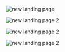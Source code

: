 ![new landing page](/savibook/new-landing1.jpg)

![new landing page 2](/savibook/new-landing2.jpg)

![new landing page 2](/savibook/review.jpg)

![new landing page 2](/savibook/share.jpg)
